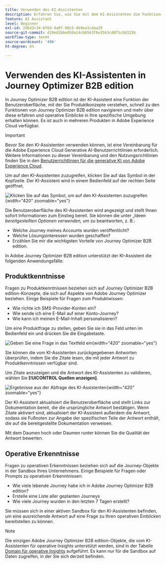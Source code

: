 ```yaml
---
title: Verwenden des KI-Assistenten
description: Erfahren Sie, wie Sie mit dem KI-Assistenten die Funktionen von Journey Optimizer B2B edition optimal nutzen können.
feature: AI Assistant
level: Beginner
exl-id: 2d642c34-6f6d-4a0f-98c5-4b9ea1cdaa29
source-git-commit: d19ed2bbe850a14cb0563f6e3563cd8f1c8d3226
workflow-type: tm+mt
source-wordcount: '496'
ht-degree: 6%

---
```


# Verwenden des KI-Assistenten in Journey Optimizer B2B edition

In Journey Optimizer B2B edition ist der KI-Assistent eine Funktion der Benutzeroberfläche, mit der Sie Produktkonzepte verstehen, schnell zu den Funktionen von Journey Optimizer B2B edition navigieren und mehr über diese erfahren und operative Einblicke in Ihre spezifische Umgebung erhalten können. Es ist auch in mehreren Produkten in Adobe Experience Cloud verfügbar.

>[!IMPORTANT]
>
>Bevor Sie den KI-Assistenten verwenden können, ist eine Vereinbarung für die Adobe Experience Cloud Generative AI-Benutzerrichtlinien erforderlich. Weitere Informationen zu dieser Vereinbarung und den Nutzungsrichtlinien finden Sie in den [Benutzerrichtlinien für die generative KI von Adobe Experience Cloud](https://www.adobe.com/legal/licenses-terms/adobe-dx-gen-ai-user-guidelines.html).

Um auf den KI-Assistenten zuzugreifen, klicken Sie auf das Symbol in der Kopfzeile. Der KI-Assistent wird in einem Bedienfeld auf der rechten Seite geöffnet.

![Klicken Sie auf das Symbol, um auf den KI-Assistenten zuzugreifen](./assets/ai-assistant-icon-displayed.png){width="420" zoomable="yes"}

Die Benutzeroberfläche des KI-Assistenten wird angezeigt und stellt Ihnen sofort Informationen zum Einstieg bereit. Sie können die unter „Ideen _bereitgestellten Optionen verwenden, um_ zu beantworten, z. B.:

* Welche Journey meines Accounts wurden veröffentlicht?
* Welche Lösungsinteressen wurden geschaffen?
* Erzählen Sie mir die wichtigsten Vorteile von Journey Optimizer B2B edition.

In Adobe Journey Optimizer B2B edition unterstützt der KI-Assistent die folgenden Anwendungsfälle:

## Produktkenntnisse

Fragen zu Produktkenntnissen beziehen sich auf Journey Optimizer B2B edition-Konzepte, die sich auf Aspekte von Adobe Journey Optimizer beziehen. Einige Beispiele für Fragen zum Produktwissen:

* Wie richte ich SMS-Provider-Konten ein?
* Wie sende ich eine E-Mail auf einer Konto-Journey?
* Wie kann ich meinen E-Mail-Inhalt personalisieren?

Um eine Produktfrage zu stellen, geben Sie sie in das Feld unten im Bedienfeld ein und drücken Sie die Eingabetaste.

![Geben Sie eine Frage in das Textfeld ein](./assets/ai-assistant-ask-question.png){width="420" zoomable="yes"}

Sie können die vom KI-Assistenten zurückgegebenen Antworten überprüfen, indem Sie die Zitate lesen, die mit jeder Antwort zu Produktkenntnissen verfügbar sind.

Um Zitate anzuzeigen und die Antwort des KI-Assistenten zu validieren, wählen Sie **[!UICONTROL Quellen anzeigen]**.

![Ergebnisse aus der Abfrage des KI-Assistenten](./assets/ai-assistant-answer.png){width="420" zoomable="yes"}

Der KI-Assistent aktualisiert die Benutzeroberfläche und stellt Links zur Dokumentation bereit, die die ursprüngliche Antwort bestätigen. Wenn Zitate aktiviert sind, aktualisiert der KI-Assistent außerdem die Antwort, sodass sie Fußnoten zur Angabe der spezifischen Teile der Antwort enthält, die auf die bereitgestellte Dokumentation verweisen.

Mit dem Daumen hoch oder Daumen runter können Sie die Qualität der Antwort bewerten.

## Operative Erkenntnisse

Fragen zu operativen Erkenntnissen beziehen sich auf die Journey-Objekte in der Sandbox Ihres Unternehmens. Einige Beispiele für Fragen oder Prompts zu operativen Erkenntnissen:

* Wie viele lebende Journey habe ich in Adobe Journey Optimizer B2B edition?
* Erstelle eine Liste aller geplanten Journeys
* Wie viele Journey wurden in den letzten 7 Tagen erstellt?

Sie müssen sich in einer aktiven Sandbox für den KI-Assistenten befinden, um eine ausreichende Antwort auf eine Frage zu Ihren operativen Einblicken bereitstellen zu können.

>[!NOTE]
>
>Die einzigen Adobe Journey Optimizer B2B edition-Objekte, die vom KI-Assistenten für operative Insights unterstützt werden, sind in der Tabelle [Domain für operative Insights](./ai-assistant-overview.md#operational-insights) aufgeführt. Es kann nur für die Sandbox auf Daten zugreifen, in der Sie sich derzeit befinden.

<!-- Select to view an example of an operational insights question.

In the following example, AI Assistant receives the following query: _Show me dataflows that were created using the Amazon S3 source._

screen

AI Assistant responds with a table list of your dataflows and their corresponding IDs. Click the _Download_ icon ( Download icon ) to download the table as a CSV file. To view the entire table, click the _Expand_ icon ( Expand icon ).

screen

An expanded view of the table appears, providing you with a more comprehensive list of dataflows based on the parameters of your query.

screen

When prompted with an operational insights question, AI Assistant provides an explanation of how it computed the answer. In the following example, AI Assistant outlines the steps it took in order to identify the dataflows that were created using the Amazon S3 source.

screen

You can also provide filters and modifications to your questions, and you can instruct AI Assistant to render its findings based on the filters that you include. For example, you can ask AI Assistant to show you a trend of the count of segment definitions in the order of their created date, remove segment definitions with zero total profiles, and use month names instead of integers when displaying the data.

### Verify operational insights responses

You can verify each response related to operational insights questions using an SQL query that AI Assistant provides.

Select to view example of verifying operational insights responses

After receiving an answer for an operational insights question, click **[!UICONTROL Show sources]** and then select **[!UICONTROL View source query]**.

screen

When queried with an operational insights question, AI Assistant provides an SQL query that you can use to verify the process that it took to compute its answer. This source query is for verification purposes only and is not supported on Query Service.

screen  

 -->
